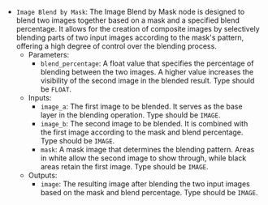 - `Image Blend by Mask`: The Image Blend by Mask node is designed to blend two images together based on a mask and a specified blend percentage. It allows for the creation of composite images by selectively blending parts of two input images according to the mask's pattern, offering a high degree of control over the blending process.
    - Parameters:
        - `blend_percentage`: A float value that specifies the percentage of blending between the two images. A higher value increases the visibility of the second image in the blended result. Type should be `FLOAT`.
    - Inputs:
        - `image_a`: The first image to be blended. It serves as the base layer in the blending operation. Type should be `IMAGE`.
        - `image_b`: The second image to be blended. It is combined with the first image according to the mask and blend percentage. Type should be `IMAGE`.
        - `mask`: A mask image that determines the blending pattern. Areas in white allow the second image to show through, while black areas retain the first image. Type should be `IMAGE`.
    - Outputs:
        - `image`: The resulting image after blending the two input images based on the mask and blend percentage. Type should be `IMAGE`.
